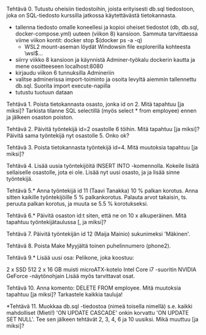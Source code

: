 Tehtävä 0. Tutustu oheisiin tiedostoihin, joista erityisesti db.sql tiedostoon, joka on SQL-tiedosto kurssilla jatkossa käytettävästä tietokannasta.

- tallenna tiedosto omalle koneellesi ja kopioi oheiset tiedostot (db, db.sql, docker-compose.yml) uuteen (viikon 8) kansioon. Sammuta tarvittaessa viime viikon kontit: docker stop $(docker ps -a -q)
    - WSL2 mount-aseman löydät Windowsin file explorerilla kohteesta \\wsl$\...
- siirry viikko 8 kansioon ja käynnistä Adminer-työkalu dockerin kautta ja mene osoitteeseen localhost:8080
- kirjaudu viikon 6 tunnuksilla Admineriin
- valitse adminerissa import-toiminto ja osoita levyltä aiemmin tallennettu db.sql. Suorita import execute-napilla
- tutustu tuotuun dataan

Tehtävä 1. Poista tietokannasta osasto, jonka id on 2. Mitä tapahtuu [ja miksi]?  Tarkista tilanne SQL selectillä (myös select * from employee) ennen ja jälkeen osaston poiston.

Tehtävä 2. Päivitä työntekijä id=2 osastolle 6 töihin.  Mitä tapahtuu [ja miksi]? Päivitä sama työntekijä nyt osastolle 5. Onko ok?

Tehtävä 3. Poista tietokannasta työntekijä id=4. Mitä muutoksia tapahtuu [ja miksi]?

Tehtävä 4. Lisää uusia työntekijöitä INSERT INTO -komennolla. Kokeile lisätä sellaiselle osastolle, jota ei ole. Lisää nyt uusi osasto, ja ja lisää sinne työntekijä. 

Tehtävä 5.* Anna työntekijä id 11 (Taavi Tanakka) 10 % palkan korotus. Anna sitten kaikille työntekijöille 5 % palkankorotus. Palauta arvot takaisin, ts. peruuta palkan korotus, ja muuta se 5.5 % korotukseksi.

Tehtävä 6.* Päivitä osaston id:t siten, että ne on 10 x alkuperäinen. Mitä tapahtuu työntekijätaulussa [, ja miksi]?

Tehtävä 7. Päivitä työntekijän id 12 (Maija Mainio) sukunimeksi 'Mäkinen'.

Tehtävä 8. Poista Make Myyjältä toinen puhelinnumero (phone2).

Tehtävä 9.* Lisää uusi osa: Pelikone, joka koostuu:

2 x SSD 512
2 x 16 GB muisti
microATX-kotelo
Intel Core i7 -suoritin
NVIDIA GeForce -näytönohjain
Lisää myös tarvittavat osat.

Tehtävä 10. Anna komento: DELETE FROM employee.  Mitä muutoksia tapahtuu [ja miksi]? Tarkastele kaikkia tauluja!



*Tehtävä 11. Muokkaa db.sql -tiedostoa (nimeä toisella nimellä) s.e. kaikki mahdolliset (Mieti!) 'ON UPDATE CASCADE' onkin korvattu 'ON UPDATE SET NULL'. Tee sen jälkeen tehtävät 2, 3, 4, 6 ja 10 uusiksi. Mikä muuttuu [ja miksi]?